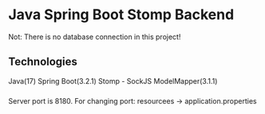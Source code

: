 # Java Spring Boot Stomp Backend

Not: There is no database connection in this project!

## Technologies
Java(17)
Spring Boot(3.2.1)
Stomp - SockJS
ModelMapper(3.1.1)

###
Server port is 8180.
For changing port:
resourcees -> application.properties
